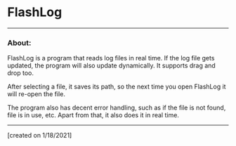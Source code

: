# FlashLog

----------------------------------------------------------------------------------------------------------------------------------------

### About:
FlashLog is a program that reads log files in real time. If the log file gets updated, the program will also update dynamically.
It supports drag and drop too.

After selecting a file, it saves its path, so the next time you open FlashLog it will re-open the file.

The program also has decent error handling, such as if the file is not found, file is in use, etc. Apart from that,
it also does it in real time.

----------------------------------------------------------------------------------------------------------------------------------------

[created on 1/18/2021]